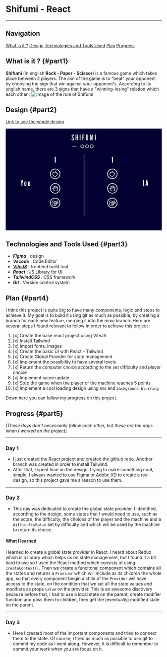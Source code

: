 # Shifumi - React

---

## Navigation

[What is it ?](#part1)
[Design](#part2)
[Technologies and Tools Used](#part3)
[Plan](#part4)
[Progress](#part5)

## What is it ? {#part1}

**Shifumi** (in english **Rock - Paper - Scissor**) is a famous game which takes place between 2 players. The aim of the game is to "beat" your opponent by choosing the sign that win against your opponent's.
According to its english name, there are 3 signs that have a "winning-losing" relation which each other :
![Image of the rule of Shifumi](https://www.pierrefeuilleciseaux.fr/wp-content/uploads/sites/5/2013/06/linguistique-jeu-1.jpg)

## Design {#part2}

[Link to see the whole design](https://www.figma.com/file/uITqUspFto082IRqNgAo13/Shifumi-React?node-id=0%3A1)

![Design of the app](./src/public/Default.png)

## Technologies and Tools Used {#part3}

-   **_Figma_** : design
-   **_Vscode_** : Code Editor
-   **_[ViteJS](https://vitejs.dev/)_** : frontend build tool
-   **_React_** : JS Library for UI
-   **_TailwindCSS_** : CSS framework
-   **_Git_** : Version control system

## Plan {#part4}

I think this project is quite big to have many components, logic and steps to achieve it. My goal is to build it using git as much as possible, by creating a branch for each new feature, merging it into the _main_ branch.
Here are several steps I found relevant to follow in order to achieve this project :

1. [x] Create the base react project using ViteJS
2. [x] Install Tailwind
3. [x] Import fonts, images
4. [x] Create the basic UI with React - Tailwind
5. [x] Create Global Provider for state management
6. [x] Implement the possibility to have several levels
7. [x] Return the computer choice according to the set difficulty and player choice
8. [x] Implement score update
9. [x] Stop the game when the player or the machine reaches 5 points
10. [x] Implement a cool loading design using `SVG` and `background blurring`

Down here you can follow my progress on this project.

## Progress {#part5}

_(These days don't necessarily follow each other, but these are the days when I worked on the project)_

---

### Day 1

-   I just created the React project and created the github repo. Another branch was created in order to install Tailwind.
-   After that, I spent time on the design, trying to make something cool, simple. I always wanted to use Figma or Adobe XD to create a real design, so this project gave me a reason to use them.

---

### Day 2

-   This day was dedicated to create the global state provider. I identified, according to the design, some states that I would need to use, such as the score, the difficulty, the choices of the player and the machine and a `difficultyRatio` set by difficulty and which will be used by the machine to return its choice.

#### What I learned

I learned to create a global state provider in React. I heard about Redux which is a library which helps us on state management, but I found it a bit hard to use so I used the React method which consists of using `createContext()`. Then we create a funcitonal component which contains all the states and returns a `Provider` which will include as its children the whole app, so that every component beigin a child of the `Provider` will have access to the state, on the condition that we set all the state values and modifiers as props `value` on the provider.
This is an awesome discovery because before that, I had to use a local state on the parent, create modifier function and pass them to children, then get the (eventually) modified state on the parent.

---

### Day 3

-   Here I created most of the important components and tried to connect them to the state. Of course, I tried as much as possible to use git to commit my code as I went along. However, it is difficult to remember to commit your work when you are focus on it.
